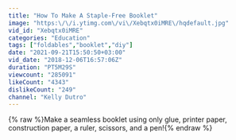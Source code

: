```yaml
---
title: "How To Make A Staple-Free Booklet"
image: "https:\/\/i.ytimg.com\/vi\/Xebqtx0iMRE\/hqdefault.jpg"
vid_id: "Xebqtx0iMRE"
categories: "Education"
tags: ["foldables","booklet","diy"]
date: "2021-09-21T15:50:50+03:00"
vid_date: "2018-12-06T16:57:06Z"
duration: "PT5M29S"
viewcount: "285091"
likeCount: "4343"
dislikeCount: "249"
channel: "Kelly Dutro"
---
```

{% raw %}Make a seamless booklet using only glue, printer paper, construction paper, a ruler, scissors, and a pen!{% endraw %}
